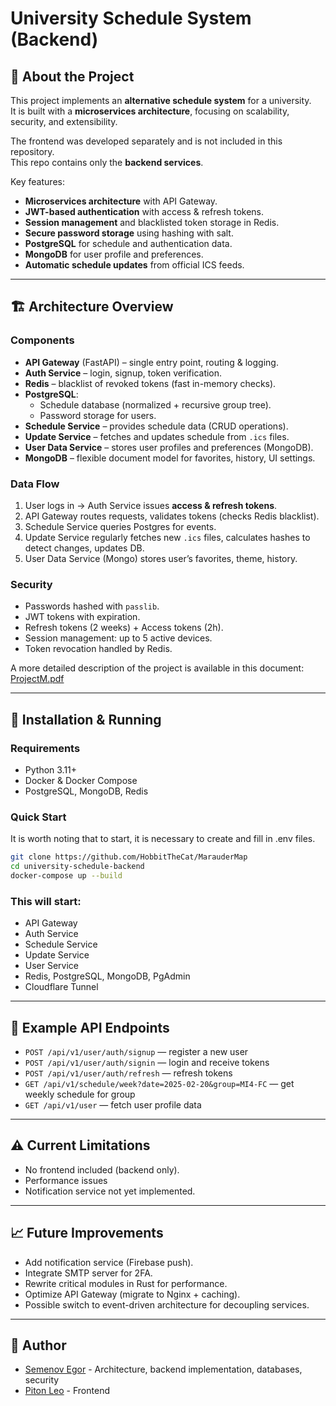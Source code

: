 # University Schedule System (Backend)

## 📌 About the Project
This project implements an **alternative schedule system** for a university.  
It is built with a **microservices architecture**, focusing on scalability, security, and extensibility.  

The frontend was developed separately and is not included in this repository.  
This repo contains only the **backend services**.

Key features:
- **Microservices architecture** with API Gateway.
- **JWT-based authentication** with access & refresh tokens.
- **Session management** and blacklisted token storage in Redis.
- **Secure password storage** using hashing with salt.
- **PostgreSQL** for schedule and authentication data.
- **MongoDB** for user profile and preferences.
- **Automatic schedule updates** from official ICS feeds.

---

## 🏗 Architecture Overview

### Components
- **API Gateway** (FastAPI) – single entry point, routing & logging.
- **Auth Service** – login, signup, token verification.
- **Redis** – blacklist of revoked tokens (fast in-memory checks).
- **PostgreSQL**:
  - Schedule database (normalized + recursive group tree).
  - Password storage for users.
- **Schedule Service** – provides schedule data (CRUD operations).
- **Update Service** – fetches and updates schedule from `.ics` files.
- **User Data Service** – stores user profiles and preferences (MongoDB).
- **MongoDB** – flexible document model for favorites, history, UI settings.

### Data Flow
1. User logs in → Auth Service issues **access & refresh tokens**.
2. API Gateway routes requests, validates tokens (checks Redis blacklist).
3. Schedule Service queries Postgres for events.
4. Update Service regularly fetches new `.ics` files, calculates hashes to detect changes, updates DB.
5. User Data Service (Mongo) stores user’s favorites, theme, history.

### Security
- Passwords hashed with `passlib`.
- JWT tokens with expiration.
- Refresh tokens (2 weeks) + Access tokens (2h).
- Session management: up to 5 active devices.
- Token revocation handled by Redis.

A more detailed description of the project is available in this document: [ProjectM.pdf](https://github.com/HobbitTheCat/MarauderMap/blob/main/ProjectM.pdf)

---

## 🚀 Installation & Running

### Requirements
- Python 3.11+
- Docker & Docker Compose
- PostgreSQL, MongoDB, Redis

### Quick Start
It is worth noting that to start, it is necessary to create and fill in .env files.

```bash
git clone https://github.com/HobbitTheCat/MarauderMap
cd university-schedule-backend
docker-compose up --build
```

### This will start:
- API Gateway
- Auth Service
- Schedule Service
- Update Service
- User Service
- Redis, PostgreSQL, MongoDB, PgAdmin
- Cloudflare Tunnel

---

## 📖 Example API Endpoints
- `POST /api/v1/user/auth/signup` — register a new user
- `POST /api/v1/user/auth/signin` — login and receive tokens
- `POST /api/v1/user/auth/refresh` — refresh tokens
- `GET /api/v1/schedule/week?date=2025-02-20&group=MI4-FC` — get weekly schedule for group
- `GET /api/v1/user` — fetch user profile data

---

## ⚠️ Current Limitations
- No frontend included (backend only).
- Performance issues
- Notification service not yet implemented.

---

## 📈 Future Improvements
- Add notification service (Firebase push).
- Integrate SMTP server for 2FA.
- Rewrite critical modules in Rust for performance.
- Optimize API Gateway (migrate to Nginx + caching).
- Possible switch to event-driven architecture for decoupling services.

---

## 👥 Author
- [Semenov Egor](https://github.com/HobbitTheCat) - Architecture, backend implementation, databases, security
- [Piton Leo](https://github.com/Badoux17) - Frontend
